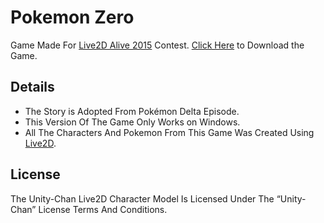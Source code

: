# Pokemon Zero

Game Made For [Live2D Alive 2015][1] Contest.
[Click Here][2] to Download the Game.

## Details

  - The Story is Adopted From Pokémon Delta Episode.
  - This Version Of The Game Only Works on Windows.
  - All The Characters And Pokemon From This Game Was Created Using [Live2D][3].

## License

The Unity-Chan Live2D Character Model Is Licensed Under The “Unity-Chan” License Terms And Conditions.

  [1]: http://www.live2d.com/en/alive2015
  [2]: https://docs.google.com/uc?id=0B7cqIlrE4gweekJvTWVRUmJRZ00&export=download
  [3]: http://www.live2d.com/en/
